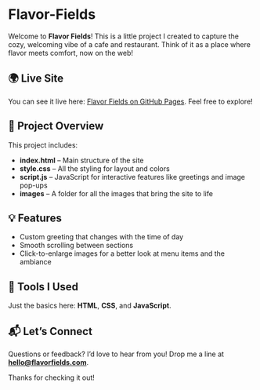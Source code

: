 # Flavor-Fields 

Welcome to **Flavor Fields**! This is a little project I created to capture the cozy, welcoming vibe of a cafe and restaurant. Think of it as a place where flavor meets comfort, now on the web!

## 🌍 Live Site

You can see it live here: [Flavor Fields on GitHub Pages](https://Darshparikh10.github.io/flavor-fields-website/). Feel free to explore!

## 📁 Project Overview

This project includes:

- **index.html** – Main structure of the site
- **style.css** – All the styling for layout and colors
- **script.js** – JavaScript for interactive features like greetings and image pop-ups
- **images** – A folder for all the images that bring the site to life

## 💡 Features

- Custom greeting that changes with the time of day
- Smooth scrolling between sections
- Click-to-enlarge images for a better look at menu items and the ambiance

## 🔧 Tools I Used

Just the basics here: **HTML**, **CSS**, and **JavaScript**.

## 📬 Let’s Connect

Questions or feedback? I’d love to hear from you! Drop me a line at **[hello@flavorfields.com](mailto:hello@flavorfields.com)**.

Thanks for checking it out!
